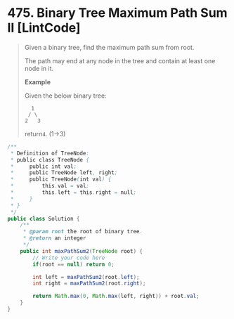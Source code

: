 # 475. Binary Tree Maximum Path Sum II \[LintCode\]

> Given a binary tree, find the maximum path sum from root.
>
> The path may end at any node in the tree and contain at least one node in it.
>
> **Example**
>
> Given the below binary tree:
>
> ```
>   1
>  / \
> 2   3
> ```
>
> return`4`. \(1-&gt;3\)

```java
/**
 * Definition of TreeNode:
 * public class TreeNode {
 *     public int val;
 *     public TreeNode left, right;
 *     public TreeNode(int val) {
 *         this.val = val;
 *         this.left = this.right = null;
 *     }
 * }
 */
public class Solution {
    /**
     * @param root the root of binary tree.
     * @return an integer
     */
    public int maxPathSum2(TreeNode root) {
        // Write your code here
        if(root == null) return 0;

        int left = maxPathSum2(root.left);
        int right = maxPathSum2(root.right);

        return Math.max(0, Math.max(left, right)) + root.val;
    }
}
```




